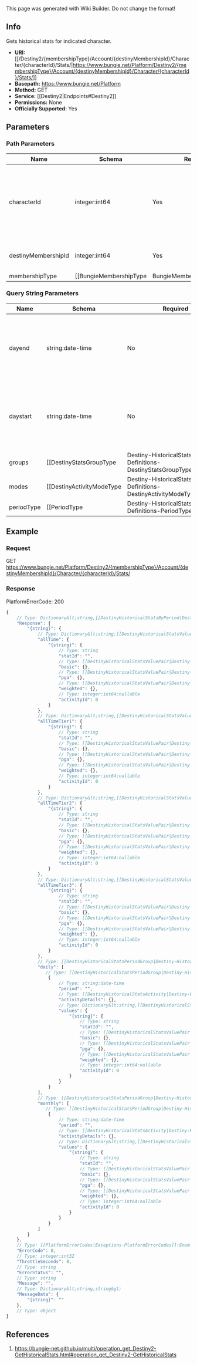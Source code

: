 <span class="wiki-builder">This page was generated with Wiki Builder. Do not change the format!</span>

## Info
Gets historical stats for indicated character.

* **URI:** [[/Destiny2/{membershipType}/Account/{destinyMembershipId}/Character/{characterId}/Stats/|https://www.bungie.net/Platform/Destiny2/{membershipType}/Account/{destinyMembershipId}/Character/{characterId}/Stats/]]
* **Basepath:** https://www.bungie.net/Platform
* **Method:** GET
* **Service:** [[Destiny2|Endpoints#Destiny2]]
* **Permissions:** None
* **Officially Supported:** Yes

## Parameters
### Path Parameters
Name | Schema | Required | Description
---- | ------ | -------- | -----------
characterId | integer:int64 | Yes | The id of the character to retrieve. You can omit this character ID or set it to 0 to get aggregate stats across all characters.
destinyMembershipId | integer:int64 | Yes | The Destiny membershipId of the user to retrieve.
membershipType | [[BungieMembershipType|BungieMembershipType]]:Enum | Yes | A valid non-BungieNet membership type.

### Query String Parameters
Name | Schema | Required | Description
---- | ------ | -------- | -----------
dayend | string:date-time | No | Last day to return when daily stats are requested. Use the format YYYY-MM-DD.
daystart | string:date-time | No | First day to return when daily stats are requested. Use the format YYYY-MM-DD
groups | [[DestinyStatsGroupType|Destiny-HistoricalStats-Definitions-DestinyStatsGroupType]]:Enum[] | No | Group of stats to include, otherwise only general stats are returned. Comma separated list is allowed. Values: General, Weapons, Medals
modes | [[DestinyActivityModeType|Destiny-HistoricalStats-Definitions-DestinyActivityModeType]]:Enum[] | No | Game modes to return. See the documentation for DestinyActivityModeType for valid values, and pass in string representation, comma delimited.
periodType | [[PeriodType|Destiny-HistoricalStats-Definitions-PeriodType]]:Enum | No | Indicates a specific period type to return. Optional. May be: Daily, AllTime, or Activity

## Example
### Request
GET https://www.bungie.net/Platform/Destiny2/{membershipType}/Account/{destinyMembershipId}/Character/{characterId}/Stats/

### Response
PlatformErrorCode: 200
```javascript
{
    // Type: Dictionary&lt;string,[[DestinyHistoricalStatsByPeriod|Destiny-HistoricalStats-DestinyHistoricalStatsByPeriod]]&gt;
    "Response": {
        "{string}": {
            // Type: Dictionary&lt;string,[[DestinyHistoricalStatsValue|Destiny-HistoricalStats-DestinyHistoricalStatsValue]]&gt;
            "allTime": {
                "{string}": {
                    // Type: string
                    "statId": "",
                    // Type: [[DestinyHistoricalStatsValuePair|Destiny-HistoricalStats-DestinyHistoricalStatsValuePair]]
                    "basic": {},
                    // Type: [[DestinyHistoricalStatsValuePair|Destiny-HistoricalStats-DestinyHistoricalStatsValuePair]]
                    "pga": {},
                    // Type: [[DestinyHistoricalStatsValuePair|Destiny-HistoricalStats-DestinyHistoricalStatsValuePair]]
                    "weighted": {},
                    // Type: integer:int64:nullable
                    "activityId": 0
                }
            },
            // Type: Dictionary&lt;string,[[DestinyHistoricalStatsValue|Destiny-HistoricalStats-DestinyHistoricalStatsValue]]&gt;
            "allTimeTier1": {
                "{string}": {
                    // Type: string
                    "statId": "",
                    // Type: [[DestinyHistoricalStatsValuePair|Destiny-HistoricalStats-DestinyHistoricalStatsValuePair]]
                    "basic": {},
                    // Type: [[DestinyHistoricalStatsValuePair|Destiny-HistoricalStats-DestinyHistoricalStatsValuePair]]
                    "pga": {},
                    // Type: [[DestinyHistoricalStatsValuePair|Destiny-HistoricalStats-DestinyHistoricalStatsValuePair]]
                    "weighted": {},
                    // Type: integer:int64:nullable
                    "activityId": 0
                }
            },
            // Type: Dictionary&lt;string,[[DestinyHistoricalStatsValue|Destiny-HistoricalStats-DestinyHistoricalStatsValue]]&gt;
            "allTimeTier2": {
                "{string}": {
                    // Type: string
                    "statId": "",
                    // Type: [[DestinyHistoricalStatsValuePair|Destiny-HistoricalStats-DestinyHistoricalStatsValuePair]]
                    "basic": {},
                    // Type: [[DestinyHistoricalStatsValuePair|Destiny-HistoricalStats-DestinyHistoricalStatsValuePair]]
                    "pga": {},
                    // Type: [[DestinyHistoricalStatsValuePair|Destiny-HistoricalStats-DestinyHistoricalStatsValuePair]]
                    "weighted": {},
                    // Type: integer:int64:nullable
                    "activityId": 0
                }
            },
            // Type: Dictionary&lt;string,[[DestinyHistoricalStatsValue|Destiny-HistoricalStats-DestinyHistoricalStatsValue]]&gt;
            "allTimeTier3": {
                "{string}": {
                    // Type: string
                    "statId": "",
                    // Type: [[DestinyHistoricalStatsValuePair|Destiny-HistoricalStats-DestinyHistoricalStatsValuePair]]
                    "basic": {},
                    // Type: [[DestinyHistoricalStatsValuePair|Destiny-HistoricalStats-DestinyHistoricalStatsValuePair]]
                    "pga": {},
                    // Type: [[DestinyHistoricalStatsValuePair|Destiny-HistoricalStats-DestinyHistoricalStatsValuePair]]
                    "weighted": {},
                    // Type: integer:int64:nullable
                    "activityId": 0
                }
            },
            // Type: [[DestinyHistoricalStatsPeriodGroup|Destiny-HistoricalStats-DestinyHistoricalStatsPeriodGroup]][]
            "daily": [
               // Type: [[DestinyHistoricalStatsPeriodGroup|Destiny-HistoricalStats-DestinyHistoricalStatsPeriodGroup]]
                {
                    // Type: string:date-time
                    "period": "",
                    // Type: [[DestinyHistoricalStatsActivity|Destiny-HistoricalStats-DestinyHistoricalStatsActivity]]
                    "activityDetails": {},
                    // Type: Dictionary&lt;string,[[DestinyHistoricalStatsValue|Destiny-HistoricalStats-DestinyHistoricalStatsValue]]&gt;
                    "values": {
                        "{string}": {
                            // Type: string
                            "statId": "",
                            // Type: [[DestinyHistoricalStatsValuePair|Destiny-HistoricalStats-DestinyHistoricalStatsValuePair]]
                            "basic": {},
                            // Type: [[DestinyHistoricalStatsValuePair|Destiny-HistoricalStats-DestinyHistoricalStatsValuePair]]
                            "pga": {},
                            // Type: [[DestinyHistoricalStatsValuePair|Destiny-HistoricalStats-DestinyHistoricalStatsValuePair]]
                            "weighted": {},
                            // Type: integer:int64:nullable
                            "activityId": 0
                        }
                    }
                }
            ],
            // Type: [[DestinyHistoricalStatsPeriodGroup|Destiny-HistoricalStats-DestinyHistoricalStatsPeriodGroup]][]
            "monthly": [
               // Type: [[DestinyHistoricalStatsPeriodGroup|Destiny-HistoricalStats-DestinyHistoricalStatsPeriodGroup]]
                {
                    // Type: string:date-time
                    "period": "",
                    // Type: [[DestinyHistoricalStatsActivity|Destiny-HistoricalStats-DestinyHistoricalStatsActivity]]
                    "activityDetails": {},
                    // Type: Dictionary&lt;string,[[DestinyHistoricalStatsValue|Destiny-HistoricalStats-DestinyHistoricalStatsValue]]&gt;
                    "values": {
                        "{string}": {
                            // Type: string
                            "statId": "",
                            // Type: [[DestinyHistoricalStatsValuePair|Destiny-HistoricalStats-DestinyHistoricalStatsValuePair]]
                            "basic": {},
                            // Type: [[DestinyHistoricalStatsValuePair|Destiny-HistoricalStats-DestinyHistoricalStatsValuePair]]
                            "pga": {},
                            // Type: [[DestinyHistoricalStatsValuePair|Destiny-HistoricalStats-DestinyHistoricalStatsValuePair]]
                            "weighted": {},
                            // Type: integer:int64:nullable
                            "activityId": 0
                        }
                    }
                }
            ]
        }
    },
    // Type: [[PlatformErrorCodes|Exceptions-PlatformErrorCodes]]:Enum
    "ErrorCode": 0,
    // Type: integer:int32
    "ThrottleSeconds": 0,
    // Type: string
    "ErrorStatus": "",
    // Type: string
    "Message": "",
    // Type: Dictionary&lt;string,string&gt;
    "MessageData": {
        "{string}": ""
    },
    // Type: object
}

```

## References
1. https://bungie-net.github.io/multi/operation_get_Destiny2-GetHistoricalStats.html#operation_get_Destiny2-GetHistoricalStats
